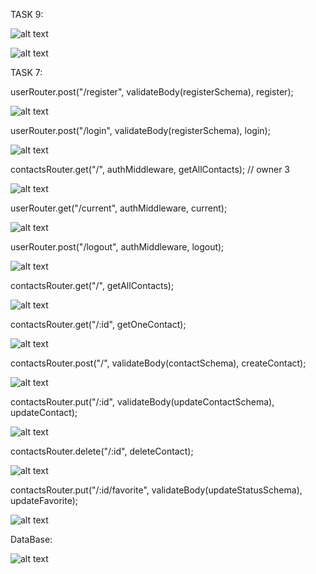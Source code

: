 TASK 9:

![alt text](img/image14.png)

![alt text](img/image15.png)







TASK 7:


userRouter.post("/register", validateBody(registerSchema), register);

![alt text](img/image9.png)


userRouter.post("/login", validateBody(registerSchema), login);

![alt text](img/image10.png)


contactsRouter.get("/", authMiddleware, getAllContacts); // owner 3

![alt text](img/image11.png)



userRouter.get("/current", authMiddleware, current);


![alt text](img/image12.png)


userRouter.post("/logout", authMiddleware, logout);

![alt text](img/image13.png)








contactsRouter.get("/", getAllContacts);

![alt text](img/image9.png)


contactsRouter.get("/:id", getOneContact);

![alt text](img/image-1.png)


contactsRouter.post("/", validateBody(contactSchema), createContact);

![alt text](img/image-3.png)


contactsRouter.put("/:id", validateBody(updateContactSchema), updateContact);

![alt text](img/image-4.png)


contactsRouter.delete("/:id", deleteContact);

![alt text](img/image-5.png)


contactsRouter.put("/:id/favorite", validateBody(updateStatusSchema), updateFavorite);

![alt text](img/image-7.png)


DataBase:

![alt text](img/image-6.png)